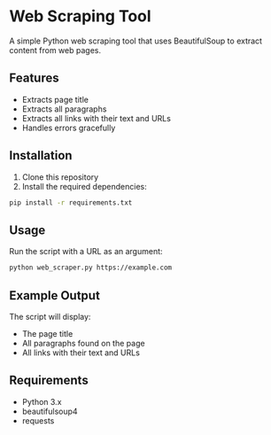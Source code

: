 # Web Scraping Tool

A simple Python web scraping tool that uses BeautifulSoup to extract content from web pages.

## Features

- Extracts page title
- Extracts all paragraphs
- Extracts all links with their text and URLs
- Handles errors gracefully

## Installation

1. Clone this repository
2. Install the required dependencies:
```bash
pip install -r requirements.txt
```

## Usage

Run the script with a URL as an argument:

```bash
python web_scraper.py https://example.com
```

## Example Output

The script will display:
- The page title
- All paragraphs found on the page
- All links with their text and URLs

## Requirements

- Python 3.x
- beautifulsoup4
- requests